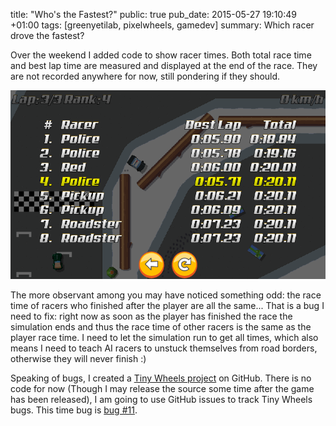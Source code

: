 title: "Who's the Fastest?"
public: true
pub_date: 2015-05-27 19:10:49 +01:00
tags: [greenyetilab, pixelwheels, gamedev]
summary: Which racer drove the fastest?

Over the weekend I added code to show racer times. Both total race time and best lap time are measured and displayed at the end of the race. They are not recorded anywhere for now, still pondering if they should.

![Racer Times](racer-times.png)

The more observant among you may have noticed something odd: the race time of racers who finished after the player are all the same... That is a bug I need to fix: right now as soon as the player has finished the race the simulation ends and thus the race time of other racers is the same as the player race time. I need to let the simulation run to get all times, which also means I need to teach AI racers to unstuck themselves from road borders, otherwise they will never finish :)

Speaking of bugs, I created a [Tiny Wheels project][twgh] on GitHub. There is no code for now (Though I may release the source some time after the game has been released), I am going to use GitHub issues to track Tiny Wheels bugs. This time bug is [bug #11][b11].

[twgh]: http://github.com/agateau/tinywheels
[b11]: http://github.com/agateau/tinywheels/issues/11
